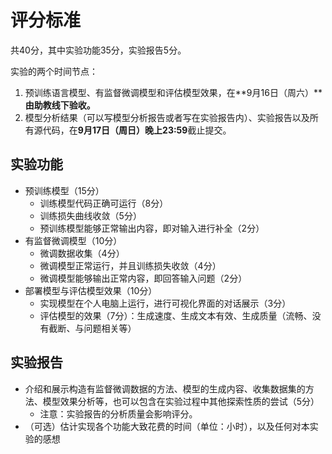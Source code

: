 # 评分标准

共40分，其中实验功能35分，实验报告5分。

实验的两个时间节点：

1. 预训练语言模型、有监督微调模型和评估模型效果，在**9月16日（周六）****由助教线下验收。**
2. 模型分析结果（可以写模型分析报告或者写在实验报告内）、实验报告以及所有源代码，在**9月17日（周日）晚上23:59**截止提交。

## 实验功能

* 预训练模型（15分）
    * 训练模型代码正确可运行（8分）
    * 训练损失曲线收敛（5分）
    * 预训练模型能够正常输出内容，即对输入进行补全（2分）
* 有监督微调模型（10分）
    * 微调数据收集（4分）
    * 微调模型正常运行，并且训练损失收敛（4分）
    * 微调模型能够输出正常内容，即回答输入问题（2分）
* 部署模型与评估模型效果（10分）
    * 实现模型在个人电脑上运行，进行可视化界面的对话展示（3分）
    * 评估模型的效果（7分）：生成速度、生成文本有效、生成质量（流畅、没有截断、与问题相关等）

## 实验报告

* 介绍和展示构造有监督微调数据的方法、模型的生成内容、收集数据集的方法、模型效果分析等，也可以包含在实验过程中其他探索性质的尝试（5分）
    * 注意：实验报告的分析质量会影响评分。
* （可选）估计实现各个功能大致花费的时间（单位：小时），以及任何对本实验的感想
